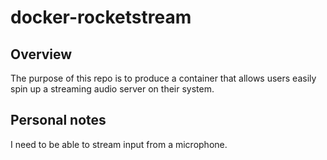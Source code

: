 # docker-rocketstream

## Overview

The purpose of this repo is to produce a container that allows users easily spin up a streaming audio server on their system.  

## Personal notes

I need to be able to stream input from a microphone. 